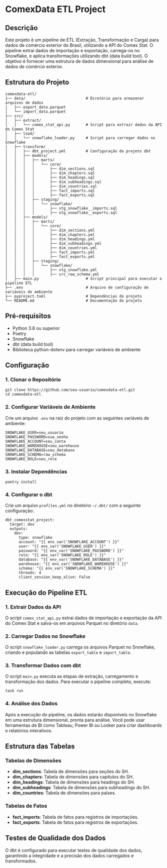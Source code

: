 # ComexData ETL Project

## Descrição

Este projeto é um pipeline de ETL (Extração, Transformação e Carga) para dados de comércio exterior do Brasil, utilizando a API do Comex Stat. O pipeline extrai dados de importação e exportação, carrega-os no Snowflake, e aplica transformações utilizando dbt (data build tool). O objetivo é fornecer uma estrutura de dados dimensional para análise de dados de comércio exterior.

## Estrutura do Projeto

```
comexdata-etl/
├── data/                           # Diretório para armazenar arquivos de dados
│   ├── export_data.parquet
│   └── import_data.parquet
├── src/
│   ├── extract/
│   │   └── comex_stat_api.py       # Script para extrair dados da API do Comex Stat
│   ├── load/
│   │   └── snowflake_loader.py     # Script para carregar dados no Snowflake
│   ├── transform/
│   │   ├── dbt_project.yml         # Configuração do projeto dbt
│   │   ├── models/
│   │   │   ├── marts/
│   │   │   │   └── core/
│   │   │   │       ├── dim_sections.sql
│   │   │   │       ├── dim_chapters.sql
│   │   │   │       ├── dim_headings.sql
│   │   │   │       ├── dim_subheadings.sql
│   │   │   │       ├── dim_countries.sql
│   │   │   │       ├── fact_imports.sql
│   │   │   │       ├── fact_exports.sql
│   │   │   ├── staging/
│   │   │   │   └── snowflake/
│   │   │   │       ├── stg_snowflake__imports.sql
│   │   │   │       ├── stg_snowflake__exports.sql
│   │   ├── models/
│   │   │   ├── marts/
│   │   │   │   └── core/
│   │   │   │       ├── dim_sections.yml
│   │   │   │       ├── dim_chapters.yml
│   │   │   │       ├── dim_headings.yml
│   │   │   │       ├── dim_subheadings.yml
│   │   │   │       ├── dim_countries.yml
│   │   │   │       ├── fact_imports.yml
│   │   │   │       ├── fact_exports.yml
│   │   │   ├── staging/
│   │   │   │   └── snowflake/
│   │   │   │       ├── stg_snowflake.yml
│   │   │   │       ├── src_raw_schema.yml
│   ├── main.py                     # Script principal para executar o pipeline ETL
├── .env                            # Arquivo de configuração de variáveis de ambiente
├── pyproject.toml                  # Dependências do projeto
└── README.md                       # Documentação do projeto
```

## Pré-requisitos

- Python 3.8 ou superior
- Poetry
- Snowflake
- dbt (data build tool)
- Biblioteca python-dotenv para carregar variáveis de ambiente

## Configuração

### 1. Clonar o Repositório

```
git clone https://github.com/seu-usuario/comexdata-etl.git
cd comexdata-etl
```

### 2. Configurar Variáveis de Ambiente

Crie um arquivo `.env` na raiz do projeto com as seguintes variáveis de ambiente:

```
SNOWFLAKE_USER=seu_usuario
SNOWFLAKE_PASSWORD=sua_senha
SNOWFLAKE_ACCOUNT=seu_conta
SNOWFLAKE_WAREHOUSE=seu_warehouse
SNOWFLAKE_DATABASE=seu_database
SNOWFLAKE_SCHEMA=raw_schema
SNOWFLAKE_ROLE=seu_role
```
### 3. Instalar Dependências

```
poetry install
```

### 4. Configurar o dbt

Crie um arquivo `profiles.yml` no diretório `~/.dbt/` com a seguinte configuração:

```
dbt_comexstat_project:
  target: dev
  outputs:
    dev:
      type: snowflake
      account: "{{ env_var('SNOWFLAKE_ACCOUNT') }}"
      user: "{{ env_var('SNOWFLAKE_USER') }}"
      password: "{{ env_var('SNOWFLAKE_PASSWORD') }}"
      role: "{{ env_var('SNOWFLAKE_ROLE') }}"
      database: "{{ env_var('SNOWFLAKE_DATABASE') }}"
      warehouse: "{{ env_var('SNOWFLAKE_WAREHOUSE') }}"
      schema: "{{ env_var('SNOWFLAKE_SCHEMA') }}"
      threads: 4
      client_session_keep_alive: False
```

## Execução do Pipeline ETL

### 1. Extrair Dados da API

O script `comex_stat_api.py` extrai dados de importação e exportação da API do Comex Stat e salva-os em arquivos Parquet no diretório `data`.

### 2. Carregar Dados no Snowflake
O script `snowflake_loader.py` carrega os arquivos Parquet no Snowflake, criando e populando as tabelas `export_table` e `import_table`.

### 3. Transformar Dados com dbt
O script `main.py` executa as etapas de extração, carregamento e transformação dos dados. Para executar o pipeline completo, execute:

```
task run
```

### 4. Análise dos Dados

Após a execução do pipeline, os dados estarão disponíveis no Snowflake em uma estrutura dimensional, pronta para análise. Você pode usar ferramentas de BI como Tableau, Power BI ou Looker para criar dashboards e relatórios interativos.

## Estrutura das Tabelas

### Tabelas de Dimensões

- **dim_sections**: Tabela de dimensões para seções do SH.
- **dim_chapters**: Tabela de dimensões para capítulos do SH.
- **dim_headings**: Tabela de dimensões para headings do SH.
- **dim_subheadings**: Tabela de dimensões para subheadings do SH.
- **dim_countries**: Tabela de dimensões para países.

### Tabelas de Fatos

- **fact_imports**: Tabela de fatos para registros de importações.
- **fact_exports**: Tabela de fatos para registros de exportações.

## Testes de Qualidade dos Dados

O dbt é configurado para executar testes de qualidade dos dados, garantindo a integridade e a precisão dos dados carregados e transformados.